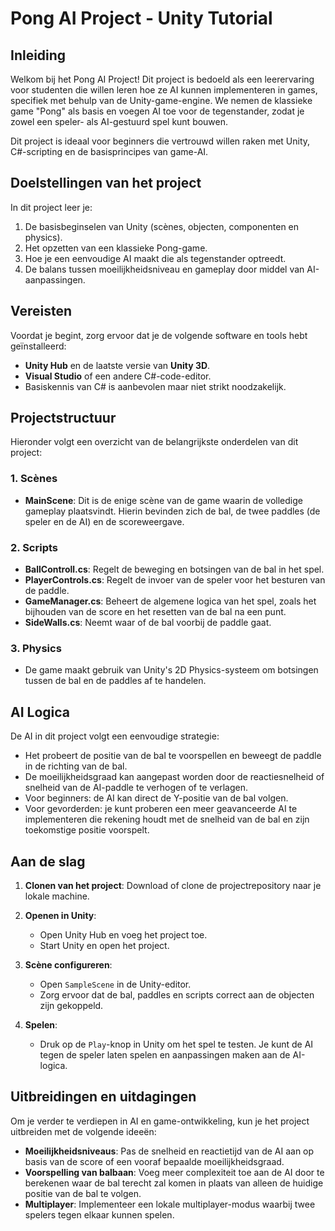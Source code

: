 # Pong AI Project - Unity Tutorial

## Inleiding

Welkom bij het Pong AI Project! Dit project is bedoeld als een leerervaring voor studenten die willen leren hoe ze AI kunnen implementeren in games, specifiek met behulp van de Unity-game-engine. We nemen de klassieke game "Pong" als basis en voegen AI toe voor de tegenstander, zodat je zowel een speler- als AI-gestuurd spel kunt bouwen. 

Dit project is ideaal voor beginners die vertrouwd willen raken met Unity, C#-scripting en de basisprincipes van game-AI.

## Doelstellingen van het project

In dit project leer je:
1. De basisbeginselen van Unity (scènes, objecten, componenten en physics).
2. Het opzetten van een klassieke Pong-game.
3. Hoe je een eenvoudige AI maakt die als tegenstander optreedt.
4. De balans tussen moeilijkheidsniveau en gameplay door middel van AI-aanpassingen.

## Vereisten

Voordat je begint, zorg ervoor dat je de volgende software en tools hebt geïnstalleerd:
- **Unity Hub** en de laatste versie van **Unity 3D**.
- **Visual Studio** of een andere C#-code-editor.
- Basiskennis van C# is aanbevolen maar niet strikt noodzakelijk.

## Projectstructuur

Hieronder volgt een overzicht van de belangrijkste onderdelen van dit project:

### 1. Scènes
- **MainScene**: Dit is de enige scène van de game waarin de volledige gameplay plaatsvindt. Hierin bevinden zich de bal, de twee paddles (de speler en de AI) en de scoreweergave.

### 2. Scripts
- **BallControll.cs**: Regelt de beweging en botsingen van de bal in het spel.
- **PlayerControls.cs**: Regelt de invoer van de speler voor het besturen van de paddle.
- **GameManager.cs**: Beheert de algemene logica van het spel, zoals het bijhouden van de score en het resetten van de bal na een punt.
- **SideWalls.cs**: Neemt waar of de bal voorbij de paddle gaat.

### 3. Physics
- De game maakt gebruik van Unity's 2D Physics-systeem om botsingen tussen de bal en de paddles af te handelen. 

## AI Logica

De AI in dit project volgt een eenvoudige strategie:
- Het probeert de positie van de bal te voorspellen en beweegt de paddle in de richting van de bal.
- De moeilijkheidsgraad kan aangepast worden door de reactiesnelheid of snelheid van de AI-paddle te verhogen of te verlagen.
- Voor beginners: de AI kan direct de Y-positie van de bal volgen.
- Voor gevorderden: je kunt proberen een meer geavanceerde AI te implementeren die rekening houdt met de snelheid van de bal en zijn toekomstige positie voorspelt.

## Aan de slag

1. **Clonen van het project**: 
   Download of clone de projectrepository naar je lokale machine.
   
2. **Openen in Unity**:
   - Open Unity Hub en voeg het project toe.
   - Start Unity en open het project.

3. **Scène configureren**:
   - Open `SampleScene` in de Unity-editor.
   - Zorg ervoor dat de bal, paddles en scripts correct aan de objecten zijn gekoppeld.

4. **Spelen**:
   - Druk op de `Play`-knop in Unity om het spel te testen. Je kunt de AI tegen de speler laten spelen en aanpassingen maken aan de AI-logica.

## Uitbreidingen en uitdagingen

Om je verder te verdiepen in AI en game-ontwikkeling, kun je het project uitbreiden met de volgende ideeën:
- **Moeilijkheidsniveaus**: Pas de snelheid en reactietijd van de AI aan op basis van de score of een vooraf bepaalde moeilijkheidsgraad.
- **Voorspelling van balbaan**: Voeg meer complexiteit toe aan de AI door te berekenen waar de bal terecht zal komen in plaats van alleen de huidige positie van de bal te volgen.
- **Multiplayer**: Implementeer een lokale multiplayer-modus waarbij twee spelers tegen elkaar kunnen spelen.
